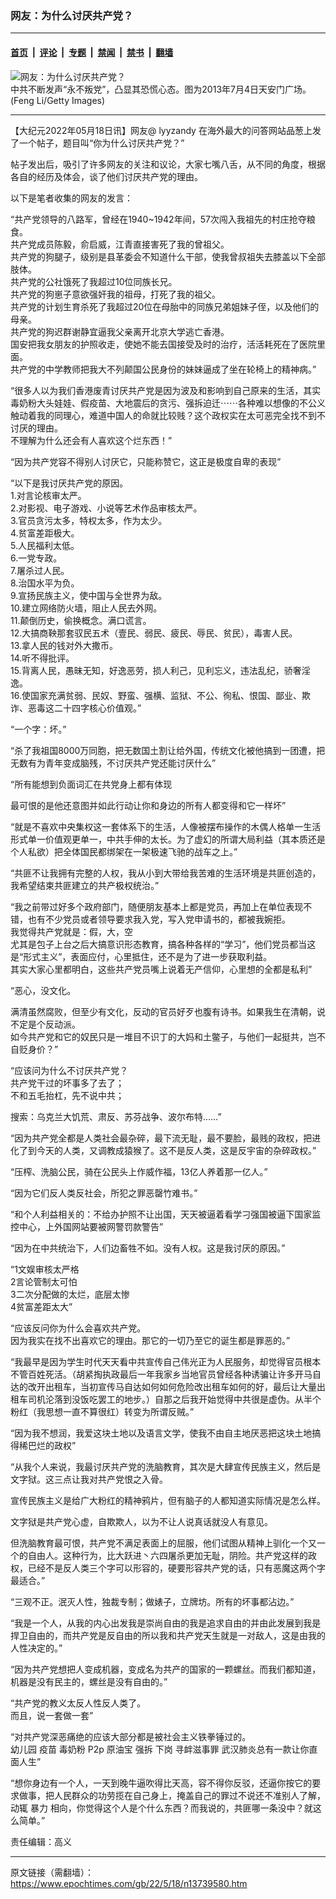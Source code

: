 ### 网友：为什么讨厌共产党？

---

#### [首页](../../../..?n13739580) &nbsp;|&nbsp; [评论](../../../../../epoch-comment?n13739580) &nbsp;|&nbsp; [专题](../../../../../epoch-special?n13739580) &nbsp;|&nbsp; [禁闻](../../../../../epoch-news?n13739580) &nbsp;|&nbsp; [禁书](../../../../../books?n13739580) &nbsp;|&nbsp; [翻墙](https://github.com/gfw-breaker/nogfw/blob/master/README.md?n13739580)


<div><img alt="网友：为什么讨厌共产党？" class="attachment-djy_600_400 size-djy_600_400 wp-post-image" src="https://i.epochtimes.com/assets/uploads/2021/06/id13024797-2-beijing-GettyImages-172631987-600x400.jpg"/>
<div class="caption">
 中共不断发声“永不叛党”，凸显其恐慌心态。图为2013年7月4日天安门广场。(Feng Li/Getty Images)
</div></div><hr/><div class="post_content" id="artbody" itemprop="articleBody">
 <!-- article content begin -->
 <p>
  【大纪元2022年05月18日讯】网友@ lyyzandy 在海外最大的问答网站品葱上发了一个帖子，题目叫“你为什么讨厌共产党？”
 </p>
 <p>
  帖子发出后，吸引了许多网友的关注和议论，大家七嘴八舌，从不同的角度，根据各自的经历及体会，谈了他们讨厌共产党的理由。
 </p>
 <p>
  以下是笔者收集的网友的发言：
 </p>
 <p>
  “共产党领导的八路军，曾经在1940~1942年间，57次闯入我祖先的村庄抢夺粮食。
  <br/>
  共产党成员陈毅，俞启威，江青直接害死了我的曾祖父。
  <br/>
  共产党的狗腿子，级别是县革委会不知道什么干部，使我曾叔祖失去膝盖以下全部肢体。
  <br/>
  共产党的公社饿死了我超过10位同族长兄。
  <br/>
  共产党的狗崽子意欲强奸我的祖母，打死了我的祖父。
  <br/>
  共产党的计划生育杀死了我超过20位在母胎中的同族兄弟姐妹子侄，以及他们的母亲。
  <br/>
  共产党的狗迟群谢静宜逼我父亲离开北京大学逃亡香港。
  <br/>
  国安把我女朋友的护照收走，使她不能去国接受及时的治疗，活活耗死在了医院里面。
  <br/>
  共产党的中学教师把我大不列颠国公民身份的妹妹逼成了坐在轮椅上的精神病。”
 </p>
 <p>
  “很多人以为我们香港废青讨厌共产党是因为波及和影响到自己原来的生活，其实毒奶粉大头娃娃、假疫苗、大地震后的贪污、强拆迫迁⋯⋯各种难以想像的不公义触动着我的同理心，难道中国人的命就比较贱？这个政权实在太可恶完全找不到不讨厌的理由。
  <br/>
  不理解为什么还会有人喜欢这个烂东西！”
 </p>
 <p>
  “因为共产党容不得别人讨厌它，只能称赞它，这正是极度自卑的表现”
 </p>
 <p>
  “以下是我讨厌共产党的原因。
  <br/>
  1.对言论核审太严。
  <br/>
  2.对影视、电子游戏、小说等艺术作品审核太严。
  <br/>
  3.官员贪污太多，特权太多，作为太少。
  <br/>
  4.贫富差距极大。
  <br/>
  5.人民福利太低。
  <br/>
  6.一党专政。
  <br/>
  7.屠杀过人民。
  <br/>
  8.治国水平为负。
  <br/>
  9.宣扬民族主义，使中国与全世界为敌。
  <br/>
  10.建立网络防火墙，阻止人民去外网。
  <br/>
  11.颠倒历史，偷换概念。满口谎言。
  <br/>
  12.大搞商鞅那套驭民五术（壹民、弱民、疲民、辱民、贫民），毒害人民。
  <br/>
  13.拿人民的钱对外大撒币。
  <br/>
  14.听不得批评。
  <br/>
  15.背离人民，愚昧无知，好逸恶劳，损人利己，见利忘义，违法乱纪，骄奢淫逸。
  <br/>
  16.使国家充满贫弱、民奴、野蛮、强横、监狱、不公、徇私、恨国、鄙业、欺诈、恶毒这二十四字核心价值观。”
 </p>
 <p>
  “一个字：坏。”
 </p>
 <p>
  “杀了我祖国8000万同胞，把无数国土割让给外国，传统文化被他搞到一团遭，把无数有为青年变成脑残，不讨厌共产党还能讨厌什么”
 </p>
 <p>
  “所有能想到负面词汇在共党身上都有体现
 </p>
 <p>
  最可恨的是他还意图并如此行动让你和身边的所有人都变得和它一样坏”
 </p>
 <p>
  “就是不喜欢中央集权这一套体系下的生活，人像被摆布操作的木偶人格单一生活形式单一价值观更单一，中共手伸的太长。为了虚幻的所谓大局利益（其本质还是个人私欲）把全体国民都绑架在一架极速飞驰的战车之上。”
 </p>
 <p>
  “共匪不让我拥有完整的人权，我从小到大带给我苦难的生活环境是共匪创造的，我希望结束共匪建立的共产极权统治。”
 </p>
 <p>
  “我之前带过好多个政府部门，随便朋友基本上都是党员，再加上在单位表现不错，也有不少党员或者领导要求我入党，写入党申请书的，都被我婉拒。
  <br/>
  我觉得共产党就是：假，大，空
  <br/>
  尤其是包子上台之后大搞意识形态教育，搞各种各样的“学习”，他们党员都当这是“形式主义”，表面应付，心里抵住，还不是为了进一步获取利益。
  <br/>
  其实大家心里都明白，这些共产党员嘴上说着无产信仰，心里想的全都是私利”
 </p>
 <p>
  “恶心，没文化。
 </p>
 <p>
  满清虽然腐败，但至少有文化，反动的官员好歹也腹有诗书。如果我生在清朝，说不定是个反动派。
  <br/>
  如今共产党和它的奴民只是一堆目不识丁的大妈和土鳖子，与他们一起挺共，岂不自贬身价？”
 </p>
 <p>
  “应该问为什么不讨厌共产党？
  <br/>
  共产党干过的坏事多了去了；
  <br/>
  不和五毛抬杠，先不说中共；
 </p>
 <p>
  搜索：乌克兰大饥荒、肃反、苏芬战争、波尔布特……”
 </p>
 <p>
  “因为共产党全都是人类社会最杂碎，最下流无耻，最不要脸，最贱的政权，把进化了到今天的人类，又调教成猿猴了。这不是反人类，这是反宇宙的杂碎政权。”
 </p>
 <p>
  “压榨、洗脑公民，骑在公民头上作威作福，13亿人养着那一亿人。”
 </p>
 <p>
  “因为它们反人类反社会，所犯之罪恶罄竹难书。”
 </p>
 <p>
  “和个人利益相关的：不给办护照不让出国，天天被逼着看学刁强国被逼下国家监控中心，上外国网站要被网警罚款警告”
 </p>
 <p>
  “因为在中共统治下，人们边畜牲不如。没有人权。这是我讨厌的原因。”
 </p>
 <p>
  “1文娱审核太严格
  <br/>
  2言论管制太可怕
  <br/>
  3二次分配做的太烂，底层太惨
  <br/>
  4贫富差距太大”
 </p>
 <p>
  “应该反问你为什么会喜欢共产党。
  <br/>
  因为我实在找不出喜欢它的理由。那它的一切乃至它的诞生都是罪恶的。”
 </p>
 <p>
  “我最早是因为学生时代天天看中共宣传自己伟光正为人民服务，却觉得官员根本不管百姓死活。（胡紧掏执政最后一年我家乡当地官员曾经各种诱骗让许多开马自达的改开出租车，当初宣传马自达如何如何危险改出租车如何的好，最后让大量出租车司机沦落到没饭吃罢工的地步。）自那之后我开始觉得中共很是虚伪。从半个粉红（我思想一直不算很红）转变为所谓反贼。”
 </p>
 <p>
  “因为我不想润，我爱这块土地以及语言文学，使我不由自主地厌恶把这块土地搞得稀巴烂的政权”
 </p>
 <p>
  “从我个人来说，我最讨厌共产党的洗脑教育，其次是大肆宣传民族主义，然后是文字狱。这三点让我对共产党恨之入骨。
 </p>
 <p>
  宣传民族主义是给广大粉红的精神鸦片，但有脑子的人都知道实际情况是怎么样。
 </p>
 <p>
  文字狱是共产党心虚，自欺欺人，以为不让人说真话就没人有意见。
 </p>
 <p>
  但洗脑教育最可恨，共产党不满足表面上的屈服，他们试图从精神上驯化一个又一个的自由人。这种行为，比大跃进丶六四屠杀更加无耻，阴险。共产党这样的政权，已经不是反人类三个字可以形容的，硬要形容共产党的话，只有恶魔这两个字最适合。”
 </p>
 <p>
  “三观不正。泯灭人性，独裁专制；做婊子，立牌坊。所有的坏事都沾边。”
 </p>
 <p>
  “我是一个人，从我的内心出发我是崇尚自由的我是追求自由的并由此发展到我是捍卫自由的，而共产党是反自由的所以我和共产党天生就是一对敌人，这是由我的人性决定的。”
 </p>
 <p>
  “因为共产党想把人变成机器，变成名为共产的国家的一颗螺丝。而我们都知道，机器是没有民主的，螺丝是没有自由的。”
 </p>
 <p>
  “共产党的教义太反人性反人类了。
  <br/>
  而且，说一套做一套”
 </p>
 <p>
  “对共产党深恶痛绝的应该大部分都是被社会主义铁拳锤过的。
  <br/>
  幼儿园 疫苗 毒奶粉 P2p 原油宝 强拆 下岗 寻衅滋事罪 武汉肺炎总有一款让你直面人生”
 </p>
 <p>
  “想你身边有一个人，一天到晚牛逼吹得比天高，容不得你反驳，还逼你按它的要求做事，把人民群众的功劳揽在自己身上，掩盖自己的罪过不说还不准别人了解，动辄
  <ok href="https://www.epochtimes.com/gb/tag/%E6%9A%B4%E5%8A%9B.html">
   暴力
  </ok>
  相向，你觉得这个人是个什么东西？而我说的，共匪哪一条没中？就这么简单。”
 </p>
 <p>
  责任编辑：高义
 </p>
 <!-- article content end -->
 <div id="below_article_ad">
 </div>
</div>


---

原文链接（需翻墙）：https://www.epochtimes.com/gb/22/5/18/n13739580.htm